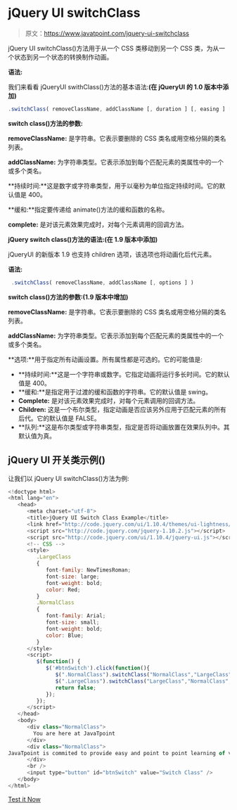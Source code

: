 # jQuery UI switchClass

> 原文：<https://www.javatpoint.com/jquery-ui-switchclass>

jQuery UI switchClass()方法用于从一个 CSS 类移动到另一个 CSS 类，为从一个状态到另一个状态的转换制作动画。

**语法:**

我们来看看 jQueryUI swithClass()方法的基本语法:**(在 jQueryUI 的 1.0 版本中添加)**

```js
.switchClass( removeClassName, addClassName [, duration ] [, easing ] [, complete ] )

```

**switch class()方法的参数:**

**removeClassName:** 是字符串。它表示要删除的 CSS 类名或用空格分隔的类名列表。

**addClassName:** 为字符串类型。它表示添加到每个匹配元素的类属性中的一个或多个类名。

**持续时间:**这是数字或字符串类型，用于以毫秒为单位指定持续时间。它的默认值是 400。

**缓和:**指定要传递给 animate()方法的缓和函数的名称。

**complete:** 是对该元素效果完成时，对每个元素调用的回调方法。

**jQuery switch class()方法的语法:(在 1.9 版本中添加)**

jQueryUI 的新版本 1.9 也支持 children 选项，该选项也将动画化后代元素。

**语法:**

```js
 .switchClass( removeClassName, addClassName [, options ] )

```

**switch class()方法的参数:(1.9 版本中增加)**

**removeClassName:** 是字符串。它表示要删除的 CSS 类名或用空格分隔的类名列表。

**addClassName:** 为字符串类型。它表示添加到每个匹配元素的类属性中的一个或多个类名。

**选项:**用于指定所有动画设置。所有属性都是可选的。它的可能值是:

*   **持续时间:**这是一个字符串或数字。它指定动画将运行多长时间。它的默认值是 400。
*   **缓和:**是指定用于过渡的缓和函数的字符串。它的默认值是 swing。
*   **Complete:** 是对该元素效果完成时，对每个元素调用的回调方法。
*   **Children:** 这是一个布尔类型，指定动画是否应该另外应用于匹配元素的所有后代。它的默认值是 FALSE。
*   **队列:**这是布尔类型或字符串类型，指定是否将动画放置在效果队列中。其默认值为真。

## jQuery UI 开关类示例()

让我们以 jQuery UI switchClass()方法为例:

```js
<!doctype html>
<html lang="en">
   <head>
      <meta charset="utf-8">
      <title>jQuery UI Switch Class Example</title>
      <link href="http://code.jquery.com/ui/1.10.4/themes/ui-lightness/jquery-ui.css" rel="stylesheet">
      <script src="http://code.jquery.com/jquery-1.10.2.js"></script>
      <script src="http://code.jquery.com/ui/1.10.4/jquery-ui.js"></script>
      <!-- CSS -->
      <style>
         .LargeClass
         {
            font-family: NewTimesRoman;
            font-size: large;
            font-weight: bold;
            color: Red;
         }
         .NormalClass
         {
            font-family: Arial;
            font-size: small;
            font-weight: bold;
            color: Blue;
         }
      </style>
      <script>
         $(function() {
            $('#btnSwitch').click(function(){
               $(".NormalClass").switchClass("NormalClass","LargeClass",'fast');
               $(".LargeClass").switchClass("LargeClass","NormalClass",'fast');
               return false;
            });
         });
      </script>
   </head>
   <body>
      <div class="NormalClass">
        You are here at JavaTpoint
      </div>
      <div class="NormalClass">
JavaTpoint is commited to provide easy and point to point learning of various tutorials.
      </div>
      <br />
      <input type="button" id="btnSwitch" value="Switch Class" />
   </body>
</html>

```

[Test it Now](https://www.javatpoint.com/oprweb/test.jsp?filename=jqueryuiswitchclass1)
